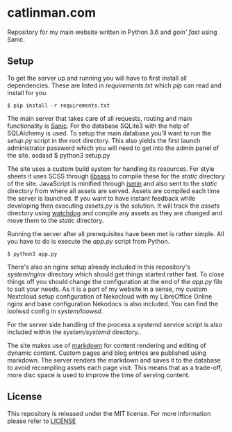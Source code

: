 
# catlinman.com #

Repository for my main website written in Python 3.6 and *goin' fast* using
Sanic.

## Setup ##

To get the server up and running you will have to first install all
dependencies. These are listed in *requirements.txt* which *pip* can read and
install for you.

    $ pip install -r requirements.txt

The main server that takes care of all requests, routing and main functionality
is [Sanic](https://github.com/channelcat/sanic). For the database SQLite3 with
the help of SQLAlchemy is used. To setup the main database you'll want to run
the *setup.py* script in the root directory. This also yields the first launch
administrator password which you will need to get into the admin panel of the
site. asdasd $ python3 setup.py

The site uses a custom build system for handling its resources. For style
sheets it uses SCSS through [libsass](https://github.com/dahlia/libsass-python)
to compile these for the *static* directory of the site. JavaScript is minified
through [jsmin](https://github.com/tikitu/jsmin/) and also sent to the *static*
directory from where all assets are served. Assets are compiled each time the
server is launched. If you want to have instant feedback while developing then
executing *assets.py* is the solution. It will track the *assets* directory
using [watchdog](https://github.com/gorakhargosh/watchdog) and compile any
assets as they are changed and move them to the *static* directory.

Running the server after all prerequisites have been met is rather simple. All
you have to do is execute the *app.py* script from Python.

    $ python3 app.py

There's also an nginx setup already included in this repository's
*system/nginx* directory which should get things started rather fast. To close
things off you should change the configuration at the end of the *app.py* file
to suit your needs. As it is a part of my website in a sense, my custom
Nextcloud setup configuration of Nekocloud with my LibreOffice Online nginx and
base configuration Nekodocs is also included. You can find the loolwsd config
in *system/loowsd*.

For the server side handling of the process a systemd service script is also
included within the *system/systemd* directory..

The site makes use of [markdown](https://pypi.python.org/pypi/Markdown) for
content rendering and editing of dynamic content. Custom pages and blog entries
are published using markdown. The server renders the markdown and saves it to
the database to avoid recompiling assets each page visit. This means that as a
trade-off, more disc space is used to improve the time of serving content.

## License ##

This repository is released under the MIT license. For more information please
refer to
[LICENSE](https://github.com/catlinman/catlinman.com/blob/master/LICENSE)
